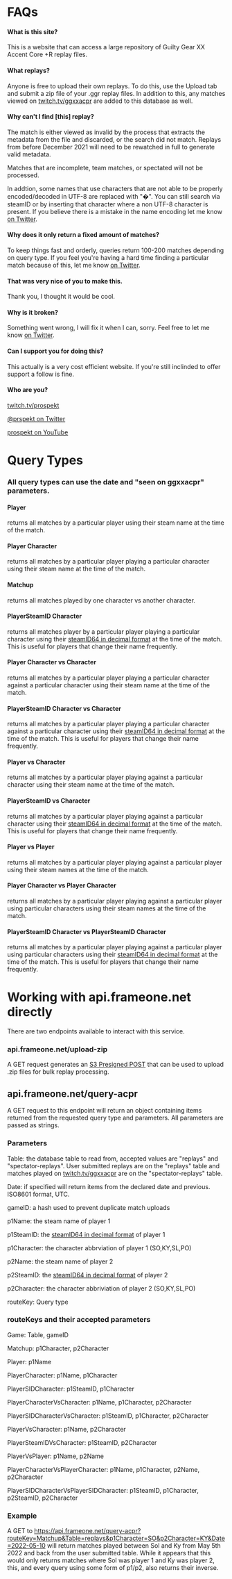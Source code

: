 # FAQs
#### What is this site?
This is a website that can access a large repository of Guilty Gear XX Accent Core +R replay files.

#### What replays?
Anyone is free to upload their own replays. To do this, use the Upload tab and submit a zip file of your .ggr replay files. In addition to this, any matches viewed on [twitch.tv/ggxxacpr](https://twitch.tv/ggxxacpr) are added to this database as well.

#### Why can't I find [this] replay?
The match is either viewed as invalid by the process that extracts the metadata from the file and discarded, or the search did not match. Replays from before December 2021 will need to be rewatched in full to generate valid metadata.

Matches that are incomplete, team matches, or spectated will not be processed.

In addtion, some names that use characters that are not able to be properly encoded/decoded in UTF-8 are replaced with "�". You can still search via steamID or by inserting that character where a non UTF-8 character is present. If you believe there is a mistake in the name encoding let me know [on Twitter](https://twitter.com/prspekt).

#### Why does it only return a fixed amount of matches?
To keep things fast and orderly, queries return 100-200 matches depending on query type. If you feel you're having a hard time finding a particular match because of this, let me know [on Twitter](https://twitter.com/prspekt).

#### That was very nice of you to make this.
Thank you, I thought it would be cool.

#### Why is it broken?
Something went wrong, I will fix it when I can, sorry. Feel free to let me know [on Twitter](https://twitter.com/prspekt).

#### Can I support you for doing this?
This actually is a very cost efficient website. If you're still inclinded to offer support a follow is fine.

#### Who are you?
[twitch.tv/prospekt](https://twitch.tv/prospekt)

[@prspekt on Twitter](https://twitter.com/prspekt)

[prospekt on YouTube](https://www.youtube.com/channel/UCCO_DP32pnyS5ZTJZISJGgA)

# Query Types
### All query types can use the date and "seen on ggxxacpr" parameters.

#### Player
returns all matches by a particular player using their steam name at the time of the match.

#### Player Character
returns all matches by a particular player playing a particular character using their steam name at the time of the match.

#### Matchup
returns all matches played by one character vs another character.

#### PlayerSteamID Character
returns all matches player by a particular player playing a particular character using their [steamID64 in decimal format](https://www.steamidfinder.com/) at the time of the match. This is useful for players that change their name frequently.

#### Player Character vs Character
returns all matches by a particular player playing a particular character against a particular character using their steam name at the time of the match.

#### PlayerSteamID Character vs Character
returns all matches by a particular player playing a particular character against a particular character using their [steamID64 in decimal format](https://www.steamidfinder.com/) at the time of the match. This is useful for players that change their name frequently.

#### Player vs Character
returns all matches by a particular player playing against a particular character using their steam name at the time of the match.

#### PlayerSteamID vs Character
returns all matches by a particular player playing against a particular character using their [steamID64 in decimal format](https://www.steamidfinder.com/) at the time of the match. This is useful for players that change their name frequently.

#### Player vs Player
returns all matches by a particular player playing against a particular player using their steam names at the time of the match.

#### Player Character vs Player Character
returns all matches by a particular player playing against a particular player using particular characters using their steam names at the time of the match.

#### PlayerSteamID Character vs PlayerSteamID Character
returns all matches by a particular player playing against a particular player using particular characters using their [steamID64 in decimal format](https://www.steamidfinder.com/) at the time of the match. This is useful for players that change their name frequently.

# Working with api.frameone.net directly
There are two endpoints available to interact with this service.

### api.frameone.net/upload-zip
A GET request generates an [S3 Presigned POST](https://docs.aws.amazon.com/AWSJavaScriptSDK/v3/latest/modules/_aws_sdk_s3_presigned_post.html) that can be used to upload .zip files for bulk replay processing. 

## api.frameone.net/query-acpr
A GET request to this endpoint will return an object containing items returned from the requested query type and parameters. All parameters are passed as strings.

### Parameters

Table: the database table to read from, accepted values are "replays" and "spectator-replays". User submitted replays are on the "replays" table and matches played on [twitch.tv/ggxxacpr](https://twitch.tv/ggxxacpr) are on the "spectator-replays" table.

Date: if specified will return items from the declared date and previous. ISO8601 format, UTC.

gameID: a hash used to prevent duplicate match uploads

p1Name: the steam name of player 1

p1SteamID: the [steamID64 in decimal format](https://www.steamidfinder.com/) of player 1

p1Character: the character abbrviation of player 1 (SO,KY,SL,PO)

p2Name: the steam name of player 2

p2SteamID: the [steamID64 in decimal format](https://www.steamidfinder.com/) of player 2

p2Character: the character abbriviation of player 2 (SO,KY,SL,PO)

routeKey: Query type



### routeKeys and their accepted parameters

Game: Table, gameID

Matchup: p1Character, p2Character

Player: p1Name

PlayerCharacter: p1Name, p1Character

PlayerSIDCharacter: p1SteamID, p1Character

PlayerCharacterVsCharacter: p1Name, p1Character, p2Character

PlayerSIDCharacterVsCharacter: p1SteamID, p1Character, p2Character

PlayerVsCharacter: p1Name, p2Character

PlayerSteamIDVsCharacter: p1SteamID, p2Character

PlayerVsPlayer: p1Name, p2Name

PlayerCharacterVsPlayerCharacter: p1Name, p1Character, p2Name, p2Character

PlayerSIDCharacterVsPlayerSIDCharacter: p1SteamID, p1Character, p2SteamID, p2Character

### Example
A GET to https://api.frameone.net/query-acpr?routeKey=Matchup&Table=replays&p1Character=SO&p2Character=KY&Date=2022-05-10 will return matches played between Sol and Ky from May 5th 2022 and back from the user submitted table. While it appears that this would only returns matches where Sol was player 1 and Ky was player 2, this, and every query using some form of p1/p2, also returns their inverse.
